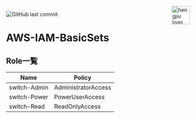<a href="https://www.hengjiu.jp">
    <img src="https://www.hengjiu.jp/img/retina/header_logo@2x.jpg" alt="hengjiu logo" title="hengjiu" align="right" height="50" />
</a>

![GitHub last commit](https://img.shields.io/github/last-commit/hengjiuInc/AWS-Lambda-CustomNotification)

# AWS-IAM-BasicSets

## Role一覧

|Name        |Policy             |
|------------|-------------------|
|switch-Admin|AdministratorAccess|
|switch-Power|PowerUserAccess    |
|switch-Read |ReadOnlyAccess     |

